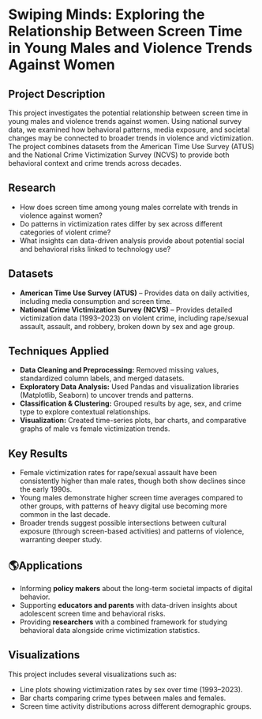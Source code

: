 # Swiping Minds: Exploring the Relationship Between Screen Time in Young Males and Violence Trends Against Women  

## Project Description  
This project investigates the potential relationship between screen time in young males and violence trends against women. Using national survey data, we examined how behavioral patterns, media exposure, and societal changes may be connected to broader trends in violence and victimization. The project combines datasets from the American Time Use Survey (ATUS) and the National Crime Victimization Survey (NCVS) to provide both behavioral context and crime trends across decades.  

## Research 
- How does screen time among young males correlate with trends in violence against women?  
- Do patterns in victimization rates differ by sex across different categories of violent crime?  
- What insights can data-driven analysis provide about potential social and behavioral risks linked to technology use?  

##  Datasets  
- **American Time Use Survey (ATUS)** – Provides data on daily activities, including media consumption and screen time.  
- **National Crime Victimization Survey (NCVS)** – Provides detailed victimization data (1993–2023) on violent crime, including rape/sexual assault, assault, and robbery, broken down by sex and age group.  

##  Techniques Applied  
- **Data Cleaning and Preprocessing:** Removed missing values, standardized column labels, and merged datasets.  
- **Exploratory Data Analysis:** Used Pandas and visualization libraries (Matplotlib, Seaborn) to uncover trends and patterns.  
- **Classification & Clustering:** Grouped results by age, sex, and crime type to explore contextual relationships.  
- **Visualization:** Created time-series plots, bar charts, and comparative graphs of male vs female victimization trends.  

##  Key Results  
- Female victimization rates for rape/sexual assault have been consistently higher than male rates, though both show declines since the early 1990s.  
- Young males demonstrate higher screen time averages compared to other groups, with patterns of heavy digital use becoming more common in the last decade.  
- Broader trends suggest possible intersections between cultural exposure (through screen-based activities) and patterns of violence, warranting deeper study.  

## 🌎Applications  
- Informing **policy makers** about the long-term societal impacts of digital behavior.  
- Supporting **educators and parents** with data-driven insights about adolescent screen time and behavioral risks.  
- Providing **researchers** with a combined framework for studying behavioral data alongside crime victimization statistics.  

## Visualizations  
This project includes several visualizations such as:  
- Line plots showing victimization rates by sex over time (1993–2023).  
- Bar charts comparing crime types between males and females.  
- Screen time activity distributions across different demographic groups.  

